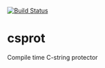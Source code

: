 [![Build Status](https://travis-ci.org/niXman/csprot.svg?branch=master)](https://travis-ci.org/niXman/csprot)

# csprot
Compile time C-string protector

